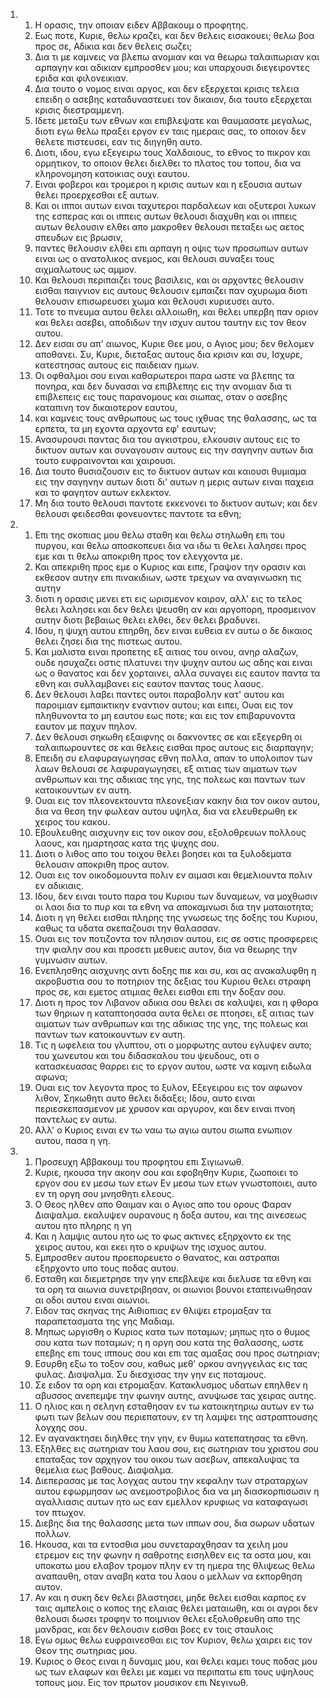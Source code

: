 <ol>
  <li>
    <ol>
      <li>Η ορασις, την οποιαν ειδεν Αββακουμ ο προφητης.</li>
      <li>Εως ποτε, Κυριε, θελω κραζει, και δεν θελεις εισακουει; θελω βοα προς σε, Αδικια και δεν θελεις σωζει;</li>
      <li>Δια τι με καμνεις να βλεπω ανομιαν και να θεωρω ταλαιπωριαν και αρπαγην και αδικιαν εμπροσθεν μου; και υπαρχουσι διεγειροντες εριδα και φιλονεικιαν.</li>
      <li>Δια τουτο ο νομος ειναι αργος, και δεν εξερχεται κρισις τελεια επειδη ο ασεβης καταδυναστευει τον δικαιον, δια τουτο εξερχεται κρισις διεστραμμενη.</li>
      <li>Ιδετε μεταξυ των εθνων και επιβλεψατε και θαυμασατε μεγαλως, διοτι εγω θελω πραξει εργον εν ταις ημεραις σας, το οποιον δεν θελετε πιστευσει, εαν τις διηγηθη αυτο.</li>
      <li>Διοτι, ιδου, εγω εξεγειρω τους Χαλδαιους, το εθνος το πικρον και ορμητικον, το οποιον θελει διελθει το πλατος του τοπου, δια να κληρονομηση κατοικιας ουχι εαυτου.</li>
      <li>Ειναι φοβεροι και τρομεροι η κρισις αυτων και η εξουσια αυτων θελει προερχεσθαι εξ αυτων.</li>
      <li>Και οι ιπποι αυτων ειναι ταχυτεροι παρδαλεων και οξυτεροι λυκων της εσπερας και οι ιππεις αυτων θελουσι διαχυθη και οι ιππεις αυτων θελουσιν ελθει απο μακροθεν θελουσι πεταξει ως αετος σπευδων εις βρωσιν,</li>
      <li>παντες θελουσιν ελθει επι αρπαγη η οψις των προσωπων αυτων ειναι ως ο ανατολικος ανεμος, και θελουσι συναξει τους αιχμαλωτους ως αμμον.</li>
      <li>Και θελουσι περιπαιζει τους βασιλεις, και οι αρχοντες θελουσιν εισθαι παιγνιον εις αυτους θελουσιν εμπαιζει παν οχυρωμα διοτι θελουσιν επισωρευσει χωμα και θελουσι κυριευσει αυτο.</li>
      <li>Τοτε το πνευμα αυτου θελει αλλοιωθη, και θελει υπερβη παν οριον και θελει ασεβει, αποδιδων την ισχυν αυτου ταυτην εις τον θεον αυτου.</li>
      <li>Δεν εισαι συ απ' αιωνος, Κυριε Θεε μου, ο Αγιος μου; δεν θελομεν αποθανει. Συ, Κυριε, διεταξας αυτους δια κρισιν και συ, Ισχυρε, κατεστησας αυτους εις παιδειαν ημων.</li>
      <li>Οι οφθαλμοι σου ειναι καθαρωτεροι παρα ωστε να βλεπης τα πονηρα, και δεν δυνασαι να επιβλεπης εις την ανομιαν δια τι επιβλεπεις εις τους παρανομους και σιωπας, οταν ο ασεβης καταπινη τον δικαιοτερον εαυτου,</li>
      <li>και καμνεις τους ανθρωπους ως τους ιχθυας της θαλασσης, ως τα ερπετα, τα μη εχοντα αρχοντα εφ' εαυτων;</li>
      <li>Ανασυρουσι παντας δια του αγκιστρου, ελκουσιν αυτους εις το δικτυον αυτων και συναγουσιν αυτους εις την σαγηνην αυτων δια τουτο ευφραινονται και χαιρουσι.</li>
      <li>Δια τουτο θυσιαζουσιν εις το δικτυον αυτων και καιουσι θυμιαμα εις την σαγηνην αυτων διοτι δι' αυτων η μερις αυτων ειναι παχεια και το φαγητον αυτων εκλεκτον.</li>
      <li>Μη δια τουτο θελουσι παντοτε εκκενονει το δικτυον αυτων; και δεν θελουσι φειδεσθαι φονευοντες παντοτε τα εθνη;</li>
    </ol>
  </li>
  <li>
    <ol>
      <li>Επι της σκοπιας μου θελω σταθη και θελω στηλωθη επι του πυργου, και θελω αποσκοπευει δια να ιδω τι θελει λαλησει προς εμε και τι θελω αποκριθη προς τον ελεγχοντα με.</li>
      <li>Και απεκριθη προς εμε ο Κυριος και ειπε, Γραψον την ορασιν και εκθεσον αυτην επι πινακιδιων, ωστε τρεχων να αναγινωσκη τις αυτην</li>
      <li>διοτι η ορασις μενει ετι εις ωρισμενον καιρον, αλλ' εις το τελος θελει λαλησει και δεν θελει ψευσθη αν και αργοπορη, προσμεινον αυτην διοτι βεβαιως θελει ελθει, δεν θελει βραδυνει.</li>
      <li>Ιδου, η ψυχη αυτου επηρθη, δεν ειναι ευθεια εν αυτω ο δε δικαιος θελει ζησει δια της πιστεως αυτου.</li>
      <li>Και μαλιστα ειναι προπετης εξ αιτιας του οινου, ανηρ αλαζων, ουδε ησυχαζει οστις πλατυνει την ψυχην αυτου ως αδης και ειναι ως ο θανατος και δεν χορταινει, αλλα συναγει εις εαυτον παντα τα εθνη και συλλαμβανει εις εαυτον παντας τους λαους.</li>
      <li>Δεν θελουσι λαβει παντες ουτοι παραβολην κατ' αυτου και παροιμιαν εμπαικτικην εναντιον αυτου; και ειπει, Ουαι εις τον πληθυνοντα το μη εαυτου εως ποτε; και εις τον επιβαρυνοντα εαυτον με παχυν πηλον.</li>
      <li>Δεν θελουσι σηκωθη εξαιφνης οι δακνοντες σε και εξεγερθη οι ταλαιπωρουντες σε και θελεις εισθαι προς αυτους εις διαρπαγην;</li>
      <li>Επειδη συ ελαφυραγωγησας εθνη πολλα, απαν το υπολοιπον των λαων θελουσι σε λαφυραγωγησει, εξ αιτιας των αιματων των ανθρωπων και της αδικιας της γης, της πολεως και παντων των κατοικουντων εν αυτη.</li>
      <li>Ουαι εις τον πλεονεκτουντα πλεονεξιαν κακην δια τον οικον αυτου, δια να θεση την φωλεαν αυτου υψηλα, δια να ελευθερωθη εκ χειρος του κακου.</li>
      <li>Εβουλευθης αισχυνην εις τον οικον σου, εξολοθρευων πολλους λαους, και ημαρτησας κατα της ψυχης σου.</li>
      <li>Διοτι ο λιθος απο του τοιχου θελει βοησει και τα ξυλοδεματα θελουσιν αποκριθη προς αυτον.</li>
      <li>Ουαι εις τον οικοδομουντα πολιν εν αιμασι και θεμελιουντα πολιν εν αδικιαις.</li>
      <li>Ιδου, δεν ειναι τουτο παρα του Κυριου των δυναμεων, να μοχθωσιν οι λαοι δια το πυρ και τα εθνη να αποκαμνωσι δια την ματαιοτητα;</li>
      <li>Διοτι η γη θελει εισθαι πληρης της γνωσεως της δοξης του Κυριου, καθως τα υδατα σκεπαζουσι την θαλασσαν.</li>
      <li>Ουαι εις τον ποτιζοντα τον πλησιον αυτου, εις σε οστις προσφερεις την φιαλην σου και προσετι μεθυεις αυτον, δια να θεωρης την γυμνωσιν αυτων.</li>
      <li>Ενεπλησθης αισχυνης αντι δοξης πιε και συ, και ας ανακαλυφθη η ακροβυστια σου το ποτηριον της δεξιας του Κυριου θελει στραφη προς σε, και εμετος ατιμιας θελει εισθαι επι την δοξαν σου.</li>
      <li>Διοτι η προς τον Λιβανον αδικια σου θελει σε καλυψει, και η φθορα των θηριων η καταπτοησασα αυτα θελει σε πτοησει, εξ αιτιας των αιματων των ανθρωπων και της αδικιας της γης, της πολεως και παντων των κατοικουντων εν αυτη.</li>
      <li>Τις η ωφελεια του γλυπτου, οτι ο μορφωτης αυτου εγλυψεν αυτο; του χωνευτου και του διδασκαλου του ψευδους, οτι ο κατασκευασας θαρρει εις το εργον αυτου, ωστε να καμνη ειδωλα αφωνα;</li>
      <li>Ουαι εις τον λεγοντα προς το ξυλον, Εξεγειρου εις τον αφωνον λιθον, Σηκωθητι αυτο θελει διδαξει; Ιδου, αυτο ειναι περιεσκεπασμενον με χρυσον και αργυρον, και δεν ειναι πνοη παντελως εν αυτω.</li>
      <li>Αλλ' ο Κυριος ειναι εν τω ναω τω αγιω αυτου σιωπα ενωπιον αυτου, πασα η γη.</li>
    </ol>
  </li>
  <li>
    <ol>
      <li>Προσευχη Αββακουμ του προφητου επι Σιγιωνωθ.</li>
      <li>Κυριε, ηκουσα την ακοην σου και εφοβηθην Κυριε, ζωοποιει το εργον σου εν μεσω των ετων Εν μεσω των ετων γνωστοποιει, αυτο εν τη οργη σου μνησθητι ελεους.</li>
      <li>Ο Θεος ηλθεν απο Θαιμαν και ο Αγιος απο του ορους Φαραν Διαψαλμα. εκαλυψεν ουρανους η δοξα αυτου, και της αινεσεως αυτου ητο πληρης η γη</li>
      <li>Και η λαμψις αυτου ητο ως το φως ακτινες εξηρχοντο εκ της χειρος αυτου, και εκει ητο ο κρυψων της ισχυος αυτου.</li>
      <li>Εμπροσθεν αυτου προεπορευετο ο θανατος, και αστραπαι εξηρχοντο υπο τους ποδας αυτου.</li>
      <li>Εσταθη και διεμετρησε την γην επεβλεψε και διελυσε τα εθνη και τα ορη τα αιωνια συνετριβησαν, οι αιωνιοι βουνοι εταπεινωθησαν αι οδοι αυτου ειναι αιωνιοι.</li>
      <li>Ειδον τας σκηνας της Αιθιοπιας εν θλιψει ετρομαξαν τα παραπετασματα της γης Μαδιαμ.</li>
      <li>Μηπως ωργισθη ο Κυριος κατα των ποταμων; μηπως ητο ο θυμος σου κατα των ποταμων; η η οργη σου κατα της θαλασσης, ωστε επεβης επι τους ιππους σου και επι τας αμαξας σου προς σωτηριαν;</li>
      <li>Εσυρθη εξω το τοξον σου, καθως μεθ' ορκου ανηγγειλας εις τας φυλας. Διαψαλμα. Συ διεσχισας την γην εις ποταμους.</li>
      <li>Σε ειδον τα ορη και ετρομαξαν. Κατακλυσμος υδατων επηλθεν η αβυσσος ανεπεμψε την φωνην αυτης, ανυψωσε τας χειρας αυτης.</li>
      <li>Ο ηλιος και η σεληνη εσταθησαν εν τω κατοικητηριω αυτων εν τω φωτι των βελων σου περιεπατουν, εν τη λαμψει της αστραπτουσης λογχης σου.</li>
      <li>Εν αγανακτησει διηλθες την γην, εν θυμω κατεπατησας τα εθνη.</li>
      <li>Εξηλθες εις σωτηριαν του λαου σου, εις σωτηριαν του χριστου σου επαταξας τον αρχηγον του οικου των ασεβων, απεκαλυψας τα θεμελια εως βαθους. Διαψαλμα.</li>
      <li>Διεπερασας με τας λογχας αυτου την κεφαλην των στραταρχων αυτου εφωρμησαν ως ανεμοστροβιλος δια να μη διασκορπισωσιν η αγαλλιασις αυτων ητο ως εαν εμελλον κρυφιως να καταφαγωσι τον πτωχον.</li>
      <li>Διεβης δια της θαλασσης μετα των ιππων σου, δια σωρων υδατων πολλων.</li>
      <li>Ηκουσα, και τα εντοσθια μου συνεταραχθησαν τα χειλη μου ετρεμον εις την φωνην η σαθροτης εισηλθεν εις τα οστα μου, και υποκατω μου ελαβον τρομον πλην εν τη ημερα της θλιψεως θελω αναπαυθη, οταν αναβη κατα του λαου ο μελλων να εκπορθηση αυτον.</li>
      <li>Αν και η συκη δεν θελει βλαστησει, μηδε θελει εισθαι καρπος εν ταις αμπελοις ο κοπος της ελαιας θελει ματαιωθη, και οι αγροι δεν θελουσι δωσει τροφην το ποιμνιον θελει εξολοθρευθη απο της μανδρας, και δεν θελουσιν εισθαι βοες εν τοις σταυλοις</li>
      <li>Εγω ομως θελω ευφραινεσθαι εις τον Κυριον, θελω χαιρει εις τον Θεον της σωτηριας μου.</li>
      <li>Κυριος ο Θεος ειναι η δυναμις μου, και θελει καμει τους ποδας μου ως των ελαφων και θελει με καμει να περιπατω επι τους υψηλους τοπους μου. Εις τον πρωτον μουσικον επι Νεγινωθ.</li>
    </ol>
  </li>
</ol>